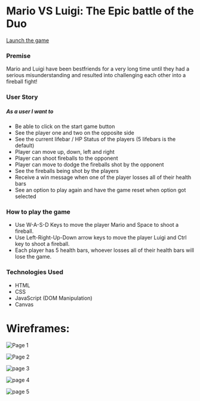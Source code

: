 # Mario VS Luigi: The Epic battle of the Duo

[Launch the game](https://jhimson.github.io/mario-vs-luigi/)

### Premise

Mario and Luigi have been bestfriends for a very long time until they had a serious misunderstanding and resulted into challenging each other into a fireball fight!

### User Story

##### As a user I want to

- Be able to click on the start game button
- See the player one and two on the opposite side
- See the current lifebar / HP Status of the players (5 lifebars is the default)
- Player can move up, down, left and right
- Player can shoot fireballs to the opponent
- Player can move to dodge the fireballs shot by the opponent
- See the fireballs being shot by the players
- Receive a win message when one of the player losses all of their health bars
- See an option to play again and have the game reset when option got selected

### How to play the game

- Use W-A-S-D Keys to move the player Mario and Space to shoot a fireball.
- Use Left-Right-Up-Down arrow keys to move the player Luigi and Ctrl key to shoot a fireball.
- Each player has 5 health bars, whoever losses all of their health bars will lose the game.

### Technologies Used

- HTML
- CSS
- JavaScript (DOM Manipulation)
- Canvas

# Wireframes:

![Page 1](https://user-images.githubusercontent.com/42398487/169837028-52f56554-d42c-47df-81a0-348c40e4c7ba.png)


![Page 2](https://user-images.githubusercontent.com/42398487/170131081-2f988661-ebe6-477c-915a-947e3df1acc0.png)


![page 3](https://user-images.githubusercontent.com/42398487/170131112-76a53e19-f364-43fa-ae37-96ed90170cee.png)


![page 4](https://user-images.githubusercontent.com/42398487/170131969-35339b3d-8c75-47ca-9342-49fba62d23d4.png)


![page 5](https://user-images.githubusercontent.com/42398487/170131984-4f539ebb-f085-4894-a047-ddb511f9205f.png)
